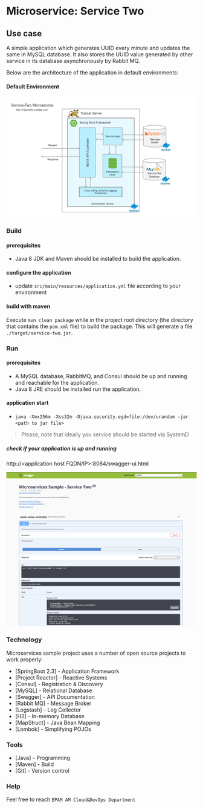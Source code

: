 

# Microservice: Service Two

## Use case

A simple application which generates UUID every minute and updates the same in MySQL database. It also stores the UUID value generated by other service in its database asynchronously by Rabbit MQ.

Below are the architecture of the application in default environments:

#### Default Environment
![alt tag](./doc/architecture/service-two%20(docker).png?raw=true)   

### Build

#### prerequisites
- Java 8 JDK and Maven should be installed to build the application.

#### configure the application
- update `src/main/resources/application.yml` file according to your environment

#### build with maven
Execute `mvn clean package` while in the project root directory (the directory that contains the `pom.xml` file) to build the package. 
This will generate a file `./target/service-two.jar`.

### Run

#### prerequisites

- A MySQL database, RabbitMQ, and Consul should be up and running and reachable for the application.
- Java 8 JRE should be installed run the application.

#### application start
- `java -Xmx256m -Xss32m -Djava.security.egd=file:/dev/urandom -jar <path to jar file>`

> Please, note that ideally you service should be started via SystemD

##### check if your application is up and running

http://<application host FQDN/IP>:8084/swagger-ui.html

![alt tag](./doc/tools/swagger.png?raw=true)   

### Technology

Microservices sample project uses a number of open source projects to work properly:

* [SpringBoot 2.3] - Application Framework
* [Project Reactor] - Reactive Systems
* [Consul] - Registration & Discovery
* [MySQL] - Relational Database
* [Swagger] - API Documentation
* [Rabbit MQ] - Message Broker
* [Logstash] - Log Collector
* [H2] - In-memory Database
* [MapStruct] - Java Bean Mapping
* [Lombok] - Simplifying POJOs

### Tools

* [Java] - Programming
* [Maven] - Build
* [Git] - Version control

### Help

Feel free to reach `EPAM AM Cloud&DevOps Department`
